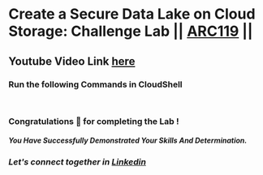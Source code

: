 # Create a Secure Data Lake on Cloud Storage: Challenge Lab || [ARC119](https://www.cloudskillsboost.google/course_templates/704/labs/408094) ||

## Youtube Video Link [here](https://youtu.be/2efxciv5OXM)

### Run the following Commands in CloudShell

```


```

### Congratulations 🎉 for completing the Lab !

##### *You Have Successfully Demonstrated Your Skills And Determination.*

### *Let's connect together in [Linkedin](https://www.linkedin.com/in/soumen-kumar-26364a271/)*
